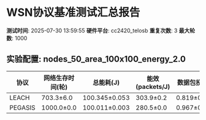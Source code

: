 # WSN协议基准测试汇总报告

**测试时间**: 2025-07-30 13:59:55
**硬件平台**: cc2420_telosb
**重复次数**: 3
**最大轮数**: 1000

## 实验配置: nodes_50_area_100x100_energy_2.0

| 协议 | 网络生存时间(轮) | 总能耗(J) | 能效(packets/J) | 数据包投递率 |
|------|------------------|-----------|-----------------|-------------|
| LEACH | 703.3±6.0 | 100.345±0.053 | 303.9±0.2 | 0.819±0.001 |
| PEGASIS | 1000.0±0.0 | 100.011±0.003 | 280.5±0.0 | 0.967±0.000 |

